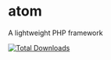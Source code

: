 # atom
A lightweight PHP framework

[![Total Downloads](https://poser.pugx.org/phpunit/phpunit/downloads)](https://packagist.org/packages/frameworkatom/atom)
